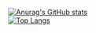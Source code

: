 [![Anurag's GitHub stats](https://github-readme-stats.vercel.app/api?username=Xenos-134&count_private=true&theme=tokyonight)](https://github.com/anuraghazra/github-readme-stats)</br>
[![Top Langs](https://github-readme-stats.vercel.app/api/top-langs/?username=Xenos-134&theme=tokyonight&layout=compact&count_private=true)](https://github.com/anuraghazra/github-readme-stats)
